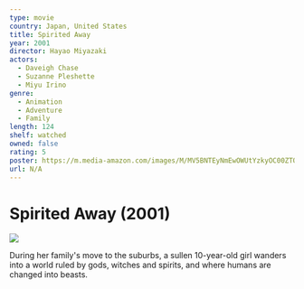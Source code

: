 ```yaml
---
type: movie
country: Japan, United States
title: Spirited Away
year: 2001
director: Hayao Miyazaki
actors:
  - Daveigh Chase
  - Suzanne Pleshette
  - Miyu Irino
genre:
  - Animation
  - Adventure
  - Family
length: 124
shelf: watched
owned: false
rating: 5
poster: https://m.media-amazon.com/images/M/MV5BNTEyNmEwOWUtYzkyOC00ZTQ4LTllZmUtMjk0Y2YwOGUzYjRiXkEyXkFqcGc@._V1_SX300.jpg
url: N/A
---
```


# Spirited Away (2001)

![](https://m.media-amazon.com/images/M/MV5BNTEyNmEwOWUtYzkyOC00ZTQ4LTllZmUtMjk0Y2YwOGUzYjRiXkEyXkFqcGc@._V1_SX300.jpg)

During her family's move to the suburbs, a sullen 10-year-old girl wanders into a world ruled by gods, witches and spirits, and where humans are changed into beasts.